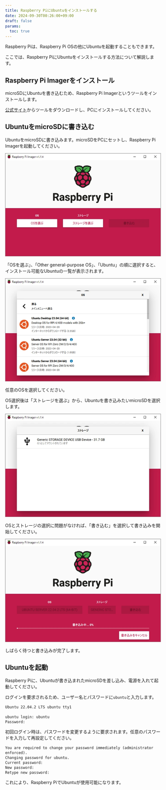 ```yaml
---
title: Raspberry PiにUbuntuをインストールする
date: 2024-09-30T00:26:00+09:00
draft: false
params:
  toc: true
---
```


Raspberry Piは、Raspberry Pi OSの他にUbuntuを起動することもできます。

ここでは、Raspberry PiにUbuntuをインストールする方法について解説します。

## Raspberry Pi Imagerをインストール

microSDにUbuntuを書き込むため、Raspberry Pi Imagerというツールをインストールします。

[公式サイト](https://www.raspberrypi.com/software/)からツールをダウンロードし、PCにインストールしてください。

## UbuntuをmicroSDに書き込む

UbuntuをmicroSDに書き込みます。microSDをPCにセットし、Raspberry Pi Imagerを起動してください。

![Raspberry Pi Imager](images/raspberry-pi-imager-1.webp)

「OSを選ぶ」、「Other general-purpose OS」、「Ubuntu」の順に選択すると、インストール可能なUbuntuの一覧が表示されます。

![Raspberry Pi Imager](images/raspberry-pi-imager-2.webp)

任意のOSを選択してください。

OS選択後は「ストレージを選ぶ」から、Ubuntuを書き込みたいmicroSDを選択します。

![Raspberry Pi Imager](images/raspberry-pi-imager-3.webp)

OSとストレージの選択に問題がなければ、「書き込む」を選択して書き込みを開始してください。

![Raspberry Pi Imager](images/raspberry-pi-imager-4.webp)

しばらく待つと書き込みが完了します。

## Ubuntuを起動

Raspberry Piに、Ubuntuが書き込まれたmicroSDを差し込み、電源を入れて起動してください。

ログインを要求されるため、ユーザー名とパスワードに`ubuntu`と入力します。

```
Ubuntu 22.04.2 LTS ubuntu tty1

ubuntu login: ubuntu
Password:
```

初回ログイン時は、パスワードを変更するように要求されます。任意のパスワードを入力して再設定してください。

```
You are required to change your password immediately (administrator enforced).
Changing password for ubuntu.
Current password:
New password:
Retype new password:
```

これにより、Raspberry PiでUbuntuが使用可能になります。
